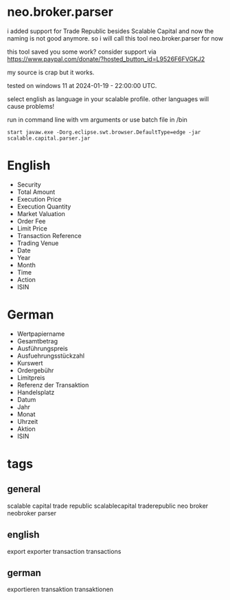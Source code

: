 # neo.broker.parser
i added support for Trade Republic besides Scalable Capital and now the naming is not good anymore. so i will call this tool neo.broker.parser for now

this tool saved you some work? consider support via https://www.paypal.com/donate/?hosted_button_id=L9526F6FVGKJ2

my source is crap but it works.

tested on windows 11 at 2024-01-19 - 22:00:00 UTC.

select english as language in your scalable profile. other languages will cause problems!

run in command line with vm arguments or use batch file in /bin

```
start javaw.exe -Dorg.eclipse.swt.browser.DefaultType=edge -jar scalable.capital.parser.jar
```
# English
* Security
* Total Amount
* Execution Price
* Execution Quantity
* Market Valuation
* Order Fee
* Limit Price
* Transaction Reference
* Trading Venue
* Date
* Year
* Month
* Time
* Action
* ISIN

# German
* Wertpapiername
* Gesamtbetrag
* Ausführungspreis
* Ausfuehrungsstückzahl
* Kurswert
* Ordergebühr
* Limitpreis
* Referenz der Transaktion
* Handelsplatz
* Datum
* Jahr
* Monat
* Uhrzeit
* Aktion
* ISIN

# tags

## general
scalable capital trade republic scalablecapital traderepublic neo broker neobroker parser 

## english
export exporter transaction transactions

## german
exportieren transaktion transaktionen
